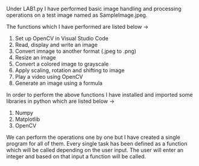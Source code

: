 Under LAB1.py I have performed basic image handling and processing operations on a test image named as SampleImage.jpeg.

The functions which I have performed are listed below ->
1) Set up OpenCV in Visual Studio Code
2) Read, display and write an image
3) Convert imnage to another format (.jpeg to .png)
4) Resize an image
5) Convert a colored image to grayscale
6) Apply scaling, rotation and shifting to image
7) Play a video using OpenCV
8) Generate an image using a formula

In order to perform the above functions I have installed and imported some libraries in python which are listed below ->
1) Numpy
2) Matplotlib
3) OpenCV

We can perform the operations one by one but I have created a single program for all of them.
Every single task has been defined as a function which will be called depending on the user input.
The user will enter an integer and based on that input a function will be called.
